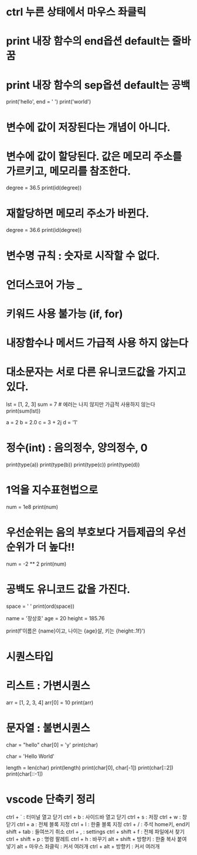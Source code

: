 # ctrl 누른 상태에서 마우스 좌클릭
# print 내장 함수의 end옵션 default는 줄바꿈
# print 내장 함수의 sep옵션 default는 공백
print('hello', end = ' ')
print('world')

# 변수에 값이 저장된다는 개념이 아니다.
# 변수에 값이 할당된다. 값은 메모리 주소를 가르키고, 메모리를 참조한다.
degree = 36.5
print(id(degree))

# 재할당하면 메모리 주소가 바뀐다. 
degree = 36.6
print(id(degree))





# 변수명 규칙 : 숫자로 시작할 수 없다.
# 언더스코어 가능 _
# 키워드 사용 불가능 (if, for)
# 내장함수나 메서드 가급적 사용 하지 않는다
# 대소문자는 서로 다른 유니코드값을 가지고 있다.

lst = [1, 2, 3]
sum = 7 # 에러는 나지 않지만 가급적 사용하지 않는다
print(sum(lst))


a = 2
b = 2.0
c = 3 + 2j
d = '1'

# 정수(int) : 음의정수, 양의정수, 0
print(type(a))
print(type(b))
print(type(c))
print(type(d))

# 1억을 지수표현법으로
num = 1e8
print(num)

# 우선순위는 음의 부호보다 거듭제곱의 우선순위가 더 높다!!
num = -2 ** 2
print(num)

# 공백도 유니코드 값을 가진다.
space = ' '
print(ord(space))


name = '장상호'
age = 20
height = 185.76

print(f'이름은 {name}이고, 나이는 {age}살, 키는 {height:.1f}')


# 시퀀스타입
# 리스트 : 가변시퀀스
arr = [1, 2, 3, 4]
arr[0] = 10
print(arr)
# 문자열 : 불변시퀀스
char = "hello"
char[0] = 'y'
print(char)


char = 'Hello World'

length = len(char)
print(length)
print(char[0], char[-1])
print(char[::2])
print(char[::-1])

# vscode 단축키 정리
ctrl + ` : 터미널 열고 닫기
ctrl + b : 사이드바 열고 닫기
ctrl + s : 저장
ctrl + w : 창 닫기
ctrl + a : 전체 블록 지정
ctrl + l : 한줄 블록 지정
ctrl + / : 주석
home키, end키
shift + tab : 들여쓰기 취소
ctrl + , : settings
ctrl + shift + f : 전체 파일에서 찾기
ctrl + shift + p : 명령 팔레트
ctrl + h : 바꾸기
alt + shift + 방향키 : 한줄 복사 붙여넣기
alt + 마우스 좌클릭 : 커서 여러개
ctrl + alt + 방향키 : 커서 여러개
